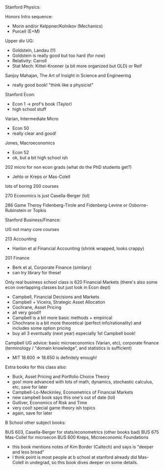 Stanford Physics:

Honors Intro sequence:
- Morin and/or Kelppner/Kolnikov (Mechanics)
- Purcell (E+M)

Upper div UG:
- Goldstein, Landau (!!)
- Goldstein is really good but too hard (for now)
- Relativity: Carroll
- Stat Mech: Kittel-Kroener (a bit more organized but OLD) or Reif

Sanjoy Mahajan, The Art of Insight in Science and Engineering
- really good book! "think like a physicist"

Stanford Econ:

- Econ 1 -> prof's book (Taylor)
- high school stuff

Varian, Intermediate Micro
- Econ 50
- really clear and good!

Jones, Macroeconomics
- Econ 52
- ok, but a bit high school ish

202 micro for non econ grads (what do the PhD students get?)
- Jehlo or Kreps or Mas-Colell

lots of boring 200 courses

270 Economics is just Casella-Berger (lol)

286 Game Theroy Fidenberg-Tirole and Fidenberg-Levine or Osborne-Rubinstein or Topkis

Stanford Business/Finance:

UG not many core courses

213 Accounting
- Hanlon et al Financial Accounting (shrink wrapped, looks crappy)

201 Finance
- Berk et al, Corporate Finance (similary)
- can try library for these!

Only real business school class is 620 Financial Markets
(there's also some econ overlapping classes but just look in Econ dept)

- Campbell, Financial Decisions and Markets
- Campbell + Viceira, Strategic Asset Allocation
- Cochrane, Asset Pricing
- all very good!!
- Campbell is a bit more basic methods + empirical
- Chochrane is a bit more theoretical (perfect info/rationality)
and includes some option pricing
- buy all 3 eventually (next year) especially 1st Campbell book!

Campbell UG advice: basic microeconomics (Varian, etc), corporate finance (terminology /
"domain knowledge", and statistics is sufficient)
- MIT 18.600 => 18.650 is definitely enough!

Extra books for this class also:
- Buck, Asset Pricing and Portfolio Choice Theory
- goo! more advanced with lots of math, dynamics, stochastic calculus, etc, save for later
- Campbell-Lo-Meckinley, Econometrics of Financial Markets
- new campbell book says this one's out of date (lol)
- Gulliver, Economics of Risk and Time
- very cool! special game theory ish topics
- again, save for later

B School other subject books:

BUS 603, Casella-Berger for stats/econometrics (other books bad)
BUS 675 Mas-Collel for microecon
BUS 600 Kreps, Microeconomic Foundations
- this book mentions notes of Kim Border (Caltech) and says is "deeper and less broad"
- I think point is most people at b school at stanford already did Mas-Colell in undegrad,
so this book dives deeper on some details.
